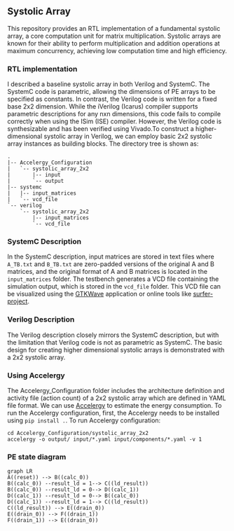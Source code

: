 ## Systolic Array 
This repository provides an RTL implementation of a fundamental systolic array, a core computation unit for matrix multiplication. Systolic arrays are known for their ability to perform multiplication and addition operations at maximum concurrency, achieving low computation time and high efficiency.

### RTL implementation
I described a baseline systolic array in both Verilog and SystemC. The SystemC code is parametric, allowing the dimensions of PE arrays to be specified as constants. In contrast, the Verilog code is written for a fixed base 2x2 dimension. While the iVerilog (Icarus) compiler supports parametric descriptions for any nxn dimensions, this code fails to compile correctly when using the ISim (ISE) compiler. However, the Verilog code is synthesizable and has been verified using Vivado.To construct a higher-dimensional systolic array in Verilog, we can employ basic 2x2 systolic array instances as building blocks. 
The directory tree is shown as:
```
.
|-- Accelergy_Configuration
|   `-- systolic_array_2x2
|       |-- input
|       `-- output
|-- systemc
|   |-- input_matrices
|   `-- vcd_file
`-- verilog
    `-- systolic_array_2x2
        |-- input_matrices
        `-- vcd_file
```

### SystemC Description
In the SystemC description, input matrices are stored in text files where `A_TB.txt` and `B_TB.txt` are zero-padded versions of the original A and B matrices, and the original format of A and B matrices is located in the `input_matrices` folder. The testbench generates a VCD file containing the simulation output, which is stored in the `vcd_file` folder. This VCD file can be visualized using the [GTKWave](https://gtkwave.sourceforge.net/) application or online tools like [surfer-project](https://app.surfer-project.org/).

### Verilog Description
The Verilog description closely mirrors the SystemC description, but with the limitation that Verilog code is not as parametric as SystemC. The basic design for creating higher dimensional systolic arrays is demonstrated with a 2x2 systolic array.

### Using Accelergy
The Accelergy_Configuration folder includes the architecture definition and activity file (action count) of a 2x2 systolic array which are defined in YAML file format. We can use [Accelergy](https://accelergy.mit.edu/) to estimate the energy consumption. To run the Accelergy configuration, first, the Accelergy needs to be installed using `pip install .`. To run Accelergy configuration:
```
cd Accelergy_Configuration/systolic_array_2x2
accelergy -o output/ input/*.yaml input/components/*.yaml -v 1
```

### PE state diagram
``` mermaid
graph LR
A((reset)) --> B((calc_0))
B((calc_0)) --result_ld = 1--> C((ld_result))
B((calc_0)) --result_ld = 0--> D((calc_1))
D((calc_1)) --result_ld = 0--> B((calc_0))
D((calc_1)) --result_ld = 1--> C((ld_result))
C((ld_result)) --> E((drain_0))
E((drain_0)) --> F((drain_1))
F((drain_1)) --> E((drain_0))
```
